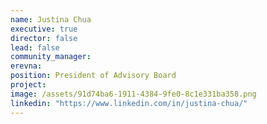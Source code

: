 ```yaml
---
name: Justina Chua
executive: true
director: false
lead: false
community_manager:   
erevna:  
position: President of Advisory Board
project:  
image: /assets/91d74ba6-1911-4384-9fe0-8c1e331ba358.png
linkedin: "https://www.linkedin.com/in/justina-chua/"
---
```

